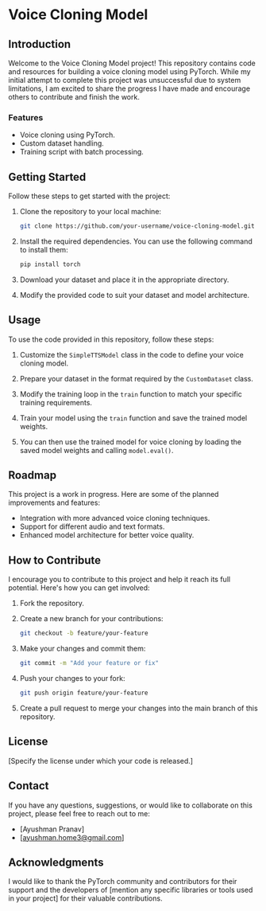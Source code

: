 # Voice Cloning Model

## Introduction

Welcome to the Voice Cloning Model project! This repository contains code and resources for building a voice cloning model using PyTorch. While my initial attempt to complete this project was unsuccessful due to system limitations, I am excited to share the progress I have made and encourage others to contribute and finish the work.

### Features

- Voice cloning using PyTorch.
- Custom dataset handling.
- Training script with batch processing.

## Getting Started

Follow these steps to get started with the project:

1. Clone the repository to your local machine:

   ```bash
   git clone https://github.com/your-username/voice-cloning-model.git
   ```

2. Install the required dependencies. You can use the following command to install them:

   ```bash
   pip install torch
   ```

3. Download your dataset and place it in the appropriate directory.

4. Modify the provided code to suit your dataset and model architecture.

## Usage

To use the code provided in this repository, follow these steps:

1. Customize the `SimpleTTSModel` class in the code to define your voice cloning model.

2. Prepare your dataset in the format required by the `CustomDataset` class.

3. Modify the training loop in the `train` function to match your specific training requirements.

4. Train your model using the `train` function and save the trained model weights.

5. You can then use the trained model for voice cloning by loading the saved model weights and calling `model.eval()`.

## Roadmap

This project is a work in progress. Here are some of the planned improvements and features:

- Integration with more advanced voice cloning techniques.
- Support for different audio and text formats.
- Enhanced model architecture for better voice quality.

## How to Contribute

I encourage you to contribute to this project and help it reach its full potential. Here's how you can get involved:

1. Fork the repository.
2. Create a new branch for your contributions:

   ```bash
   git checkout -b feature/your-feature
   ```

3. Make your changes and commit them:

   ```bash
   git commit -m "Add your feature or fix"
   ```

4. Push your changes to your fork:

   ```bash
   git push origin feature/your-feature
   ```

5. Create a pull request to merge your changes into the main branch of this repository.

## License

[Specify the license under which your code is released.]

## Contact

If you have any questions, suggestions, or would like to collaborate on this project, please feel free to reach out to me:

- [Ayushman Pranav]
- [ayushman.home3@gmail.com]

## Acknowledgments

I would like to thank the PyTorch community and contributors for their support and the developers of [mention any specific libraries or tools used in your project] for their valuable contributions.
